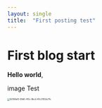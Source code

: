 ```yaml
---
layout: single
title:  "First posting test"
---
```


# First blog start

**Hello world**, 



image Test



<img src="D:\git_blog\images\2024-05-22-first\92096af3-99d5-4f5c-8bcd-40c21932e7fe.webp" alt="92096af3-99d5-4f5c-8bcd-40c21932e7fe" style="zoom:33%; float: left;" />
